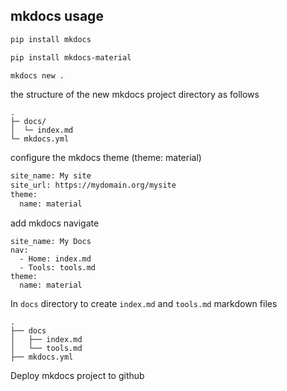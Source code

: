 ## mkdocs usage

```bash
pip install mkdocs

pip install mkdocs-material
```

```bash
mkdocs new .
```

the structure of the new mkdocs project directory as follows

```
.
├─ docs/
│  └─ index.md
└─ mkdocs.yml
```

configure the mkdocs theme (theme: material)

```bash
site_name: My site
site_url: https://mydomain.org/mysite
theme:
  name: material
```

add mkdocs navigate

```
site_name: My Docs
nav:
  - Home: index.md
  - Tools: tools.md
theme:
  name: material
```

In `docs` directory to create `index.md` and `tools.md` markdown files

```
.
├── docs
│   ├── index.md
│   └── tools.md
├── mkdocs.yml
```

Deploy mkdocs project to github

```bash

```